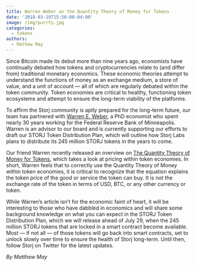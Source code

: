 ```yaml
---
title: Warren Weber on the Quantity Theory of Money for Tokens
date: '2018-03-19T15:56:00-04:00'
image: /img/purrty.jpg
categories:
  - tokens
authors:
  - Mathew May
---
```

Since Bitcoin made its debut more than nine years ago, economists have continually debated how tokens and cryptocurrencies relate to (and differ from) traditional monetary economics. These economic theories attempt to understand the functions of money as an exchange medium, a store of value, and a unit of account — all of which are regularly debated within the token community. Token economies are critical to healthy, functioning token ecosystems and attempt to ensure the long-term viability of the platforms.

<!--more-->

To affirm the Storj community is aptly prepared for the long-term future, our team has partnered with [Warren E. Weber](https://www.webereconomics.com/), a PhD economist who spent nearly 30 years working for the Federal Reserve Bank of Minneapolis. Warren is an advisor to our board and is currently supporting our efforts to draft our STORJ Token Distribution Plan, which will outline how Storj Labs plans to distribute its 245 million STORJ tokens in the years to come.

Our friend Warren recently released an overview on [The Quantity Theory of Money for Tokens](https://blog.coinfund.io/the-quantity-theory-of-money-for-tokens-dbfbc5472423), which takes a look at pricing within token economies. In short, Warren feels that to correctly use the Quantity Theory of Money within token economies, it is critical to recognize that the equation explains the token price of the good or service the token can buy. It is not the exchange rate of the token in terms of USD, BTC, or any other currency or token.

While Warren’s article isn’t for the economic faint of heart, it will be interesting to those who have dabbled in economics and will share some background knowledge on what you can expect in the STORJ Token Distribution Plan, which we will release ahead of July 29, when the 245 million STORJ tokens that are locked in a smart contract become available. Most — if not all — of those tokens will go back into smart contracts, set to unlock slowly over time to ensure the health of Storj long-term. Until then, follow Storj on Twitter for the latest updates.

_By Matthew May_
